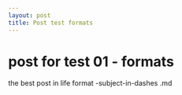 ```yaml
---
layout: post
title: Post test formats
---
```


# post for test 01 - formats #

the best post in life
format -subject-in-dashes
.md
